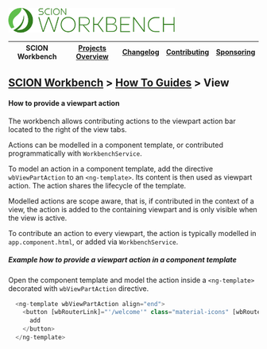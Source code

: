 <a href="/README.md"><img src="/resources/branding/scion-workbench-banner.svg" height="50" alt="SCION Workbench"></a>

| SCION Workbench | [Projects Overview][menu-projects-overview] | [Changelog][menu-changelog] | [Contributing][menu-contributing] | [Sponsoring][menu-sponsoring] |  
| --- | --- | --- | --- | --- |

## [SCION Workbench][menu-home] > [How To Guides][menu-how-to] > View

#### How to provide a viewpart action
The workbench allows contributing actions to the viewpart action bar located to the right of the view tabs.

Actions can be modelled in a component template, or contributed programmatically with `WorkbenchService`.

To model an action in a component template, add the directive `wbViewPartAction` to an `<ng-template>`. Its content is then used as viewpart action. The action shares the lifecycle of the template.

Modelled actions are scope aware, that is, if contributed in the context of a view, the action is added to the containing viewpart and is only visible when the view is active.

To contribute an action to every viewpart, the action is typically modelled in `app.component.html`, or added via `WorkbenchService`.

##### Example how to provide a viewpart action in a component template

Open the component template and model the action inside a `<ng-template>` decorated with `wbViewPartAction` directive.

```typescript
  <ng-template wbViewPartAction align="end">
    <button [wbRouterLink]="'/welcome'" class="material-icons" [wbRouterLinkExtras]="{target: 'blank'}">
      add
    </button>
  </ng-template>
```

[menu-how-to]: /docs/site/howto/how-to.md

[menu-home]: /README.md
[menu-projects-overview]: /docs/site/projects-overview.md
[menu-changelog]: /docs/site/changelog.md
[menu-contributing]: /CONTRIBUTING.md
[menu-sponsoring]: /docs/site/sponsoring.md
